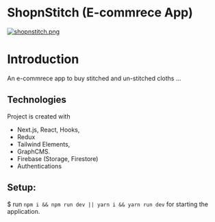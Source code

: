 # ShopnStitch (E-commrece App)

[![shopnstitch.png](https://i.postimg.cc/sxf6qMHH/shopnstitch.png)](https://postimg.cc/346FDxT2)

# Introduction
  An e-commrece app to buy stitched and un-stitched cloths ...

## Technologies
Project is created with 
* Next.js, React, Hooks, 
* Redux 
* Tailwind Elements,
* GraphCMS. 
* Firebase (Storage, Firestore)
* Authentications

## Setup:
$ run `npm i && npm run dev || yarn i && yarn run dev` for starting the application.
